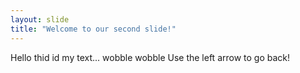 ```yaml
---
layout: slide
title: "Welcome to our second slide!"
---
```

Hello thid id my text... wobble wobble
Use the left arrow to go back!
